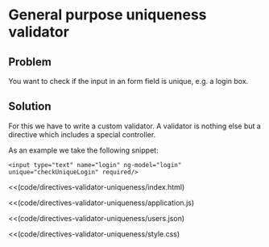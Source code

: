 # General purpose uniqueness validator

## Problem

You want to check if the input in an form field is unique, e.g. a login box.

## Solution

For this we have to write a custom validator. A validator is nothing else but a directive which includes a special controller.

As an example we take the following snippet:

    <input type="text" name="login" ng-model="login" unique="checkUniqueLogin" required/>


<<(code/directives-validator-uniqueness/index.html)

<<(code/directives-validator-uniqueness/application.js)

<<(code/directives-validator-uniqueness/users.json)

<<(code/directives-validator-uniqueness/style.css)


